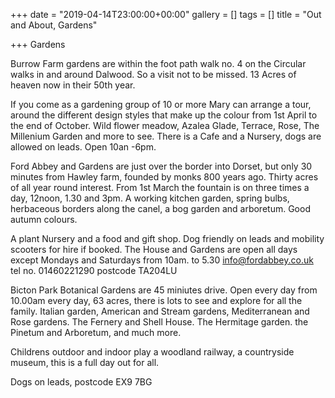 +++
date = "2019-04-14T23:00:00+00:00"
gallery = []
tags = []
title = "Out and About, Gardens"

+++
Gardens

Burrow Farm gardens are within the  foot path walk no. 4  on the Circular walks in and around Dalwood.  So a visit not to be missed. 13 Acres of heaven now in their 50th year.

If you come as a gardening group of 10 or more  Mary can arrange a tour, around the different design styles that make up the colour from 1st April to the end of October. Wild flower meadow, Azalea Glade, Terrace, Rose, The Millenium Garden and more to see. There is a Cafe and a Nursery, dogs are allowed on leads. Open 10an -6pm.

Ford Abbey and Gardens are just over the border into Dorset, but only 30 minutes from Hawley farm, founded by monks 800 years ago. Thirty acres of all year round interest.  From 1st March the fountain is on three times a day, 12noon, 1.30 and 3pm. A working kitchen garden, spring bulbs, herbaceous borders along the canel, a bog garden and arboretum. Good autumn colours.

 A plant Nursery and a food and gift shop.  Dog friendly on leads and mobility scooters for hire if booked. The House and Gardens are open all days except Mondays and Saturdays from 10am. to 5.30   info@fordabbey.co.uk   tel no. 01460221290   postcode   TA204LU

Bicton Park Botanical Gardens are 45 miniutes drive. Open every day from 10.00am every day,  63 acres, there is lots to see and explore for all the family.  Italian garden, American and Stream gardens, Mediterranean and Rose gardens. The Fernery and Shell House. The Hermitage garden. the Pinetum and Arboretum, and much more.

Childrens outdoor and indoor play  a woodland railway, a countryside museum, this is a full day out for all.

Dogs on leads,  postcode   EX9 7BG